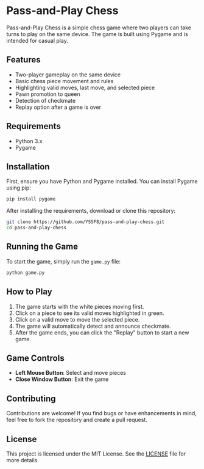 # Pass-and-Play Chess

Pass-and-Play Chess is a simple chess game where two players can take turns to play on the same device. The game is built using Pygame and is intended for casual play.

## Features

- Two-player gameplay on the same device
- Basic chess piece movement and rules
- Highlighting valid moves, last move, and selected piece
- Pawn promotion to queen
- Detection of checkmate
- Replay option after a game is over

## Requirements

- Python 3.x
- Pygame

## Installation

First, ensure you have Python and Pygame installed. You can install Pygame using pip:

```sh
pip install pygame
```

After installing the requirements, download or clone this repository:

```sh
git clone https://github.com/YSSF8/pass-and-play-chess.git
cd pass-and-play-chess
```

## Running the Game

To start the game, simply run the `game.py` file:

```sh
python game.py
```

## How to Play

1. The game starts with the white pieces moving first.
2. Click on a piece to see its valid moves highlighted in green.
3. Click on a valid move to move the selected piece.
4. The game will automatically detect and announce checkmate.
5. After the game ends, you can click the "Replay" button to start a new game.

## Game Controls

- **Left Mouse Button**: Select and move pieces
- **Close Window Button**: Exit the game

## Contributing

Contributions are welcome! If you find bugs or have enhancements in mind, feel free to fork the repository and create a pull request.

## License

This project is licensed under the MIT License. See the [LICENSE](LICENSE) file for more details.
